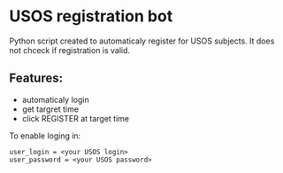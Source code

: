# USOS registration bot

Python script created to automaticaly register for USOS subjects. It does not chceck if registration is valid.

## Features:
* automaticaly login
* get targret time
* click REGISTER at target time

To enable loging in:

```
user_login = <your USOS login>
user_password = <your USOS password>
```
